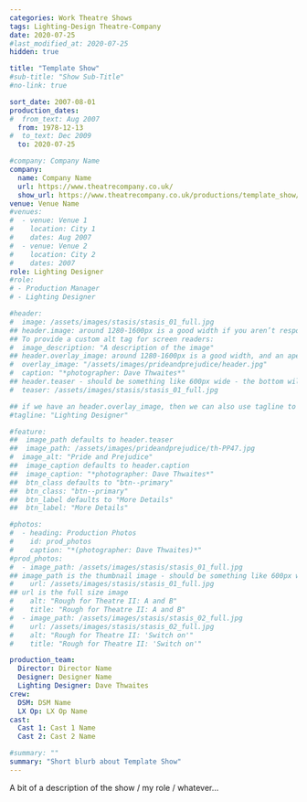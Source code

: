 ```yaml
---
categories: Work Theatre Shows
tags: Lighting-Design Theatre-Company
date: 2020-07-25
#last_modified_at: 2020-07-25
hidden: true

title: "Template Show"
#sub-title: "Show Sub-Title"
#no-link: true

sort_date: 2007-08-01
production_dates:
#  from_text: Aug 2007
  from: 1978-12-13
#  to_text: Dec 2009
  to: 2020-07-25

#company: Company Name
company:
  name: Company Name
  url: https://www.theatrecompany.co.uk/
  show_url: https://www.theatrecompany.co.uk/productions/template_show/
venue: Venue Name
#venues:
#  - venue: Venue 1
#    location: City 1
#    dates: Aug 2007
#  - venue: Venue 2
#    location: City 2
#    dates: 2007
role: Lighting Designer
#role:
# - Production Manager
# - Lighting Designer

#header:
#  image: /assets/images/stasis/stasis_01_full.jpg
## header.image: around 1280-1600px is a good width if you aren’t responsively serving up images. Probably shouldn't be very tall - ~320-400px, maybe less..??
## To provide a custom alt tag for screen readers:
#  image_description: "A description of the image"
## header.overlay_image: around 1280-1600px is a good width, and an apect ratio of 3:4 seems to work (for me...)
#  overlay_image: "/assets/images/prideandprejudice/header.jpg"
#  caption: "*photographer: Dave Thwaites*"
## header.teaser - should be something like 600px wide - the bottom will get cropped off if more than ~300px(?) tall, as the archive page resizes...
#  teaser: /assets/images/stasis/stasis_01_full.jpg

## if we have an header.overlay_image, then we can also use tagline to highlight my production role(s).  Note: can use MarkDown...:
#tagline: "Lighting Designer"

#feature:
##  image_path defaults to header.teaser
##  image_path: /assets/images/prideandprejudice/th-PP47.jpg
#  image_alt: "Pride and Prejudice"
##  image_caption defaults to header.caption
##  image_caption: "*photographer: Dave Thwaites*"
##  btn_class defaults to "btn--primary"
##  btn_class: "btn--primary"
##  btn_label defaults to "More Details"
##  btn_label: "More Details"

#photos:
#  - heading: Production Photos
#    id: prod_photos
#    caption: "*(photographer: Dave Thwaites)*"
#prod_photos:
#  - image_path: /assets/images/stasis/stasis_01_full.jpg
## image_path is the thumbnail image - should be something like 600px wide
#    url: /assets/images/stasis/stasis_01_full.jpg
## url is the full size image
#    alt: "Rough for Theatre II: A and B"
#    title: "Rough for Theatre II: A and B"
#  - image_path: /assets/images/stasis/stasis_02_full.jpg
#    url: /assets/images/stasis/stasis_02_full.jpg
#    alt: "Rough for Theatre II: 'Switch on'"
#    title: "Rough for Theatre II: 'Switch on'"

production_team:
  Director: Director Name
  Designer: Designer Name
  Lighting Designer: Dave Thwaites
crew:
  DSM: DSM Name
  LX Op: LX Op Name
cast:
  Cast 1: Cast 1 Name
  Cast 2: Cast 2 Name

#summary: ""
summary: "Short blurb about Template Show"
---
```

A bit of a description of the show / my role / whatever...